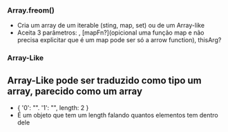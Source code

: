 ### Array.freom()

- Cria um array de um iterable (sting, map, set) ou de um Array-like
- Aceita 3 parâmetros: <iterable or Array-like>, [mapFn?](opicional uma função map e não precisa explicitar que é um map pode ser só a arrow function), thisArg?

### Array-Like
## Array-Like pode ser traduzido como tipo um array, parecido como um array

- {
    '0': "".
    '1': "",
    length: 2
}
- É um objeto que tem um length falando quantos elementos tem dentro dele 